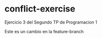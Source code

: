 # conflict-exercise
Ejercicio 3 del Segundo TP de Programacion 1

Este es un cambio en la feature-branch
